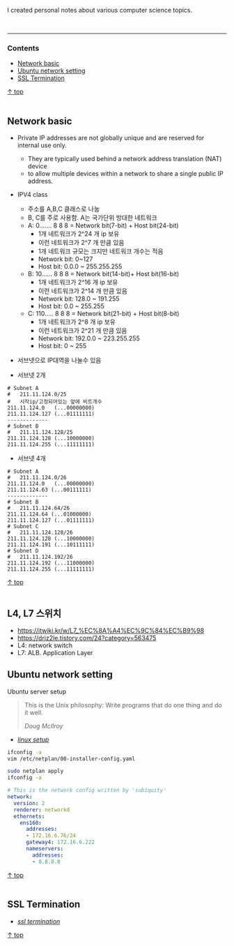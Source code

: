 I created personal notes about various computer science topics.

<br><hr>
### Contents

- [Network basic](#network-basic)
- [Ubuntu network setting](#ubuntu-network-setting)
- [SSL Termination](#ssl-termination)

[↑ top](#contents)
<br><br>

## Network basic

- Private IP addresses are not globally unique and are reserved for internal use only.
  - They are typically used behind a network address translation (NAT) device
  - to allow multiple devices within a network to share a single public IP address.

- IPV4 class
  - 주소를 A,B,C 클래스로 나눔
  - B, C를 주로 사용함. A는 국가단위 방대한 네트워크
  - A: 0....... 8 8 8 = Network bit(7-bit) + Host bit(24-bit)
    - 1개 네트워크가 2^24 개 ip 보유
    - 이런 네트워크가 2^7 개 만큼 있음
    - 1개 네트워크 규모는 크지만 네트워크 개수는 적음
    - Network bit: 0~127
    - Host bit: 0.0.0 ~ 255.255.255
  - B: 10...... 8 8 8 = Network bit(14-bit)+ Host bit(16-bit)
    - 1개 네트워크가 2^16 개 ip 보유
    - 이런 네트워크가 2^14 개 만큼 있음
    - Network bit: 128.0 ~ 191.255
    - Host bit: 0.0 ~ 255.255
  - C: 110..... 8 8 8 = Network bit(21-bit) + Host bit(8-bit)
    - 1개 네트워크가 2^8 개 ip 보유
    - 이런 네트워크가 2^21 개 만큼 있음
    - Network bit: 192.0.0 ~ 223.255.255
    - Host bit: 0 ~ 255

- 서브넷으로 IP대역을 나눌수 있음

- 서브넷 2개

```
# Subnet A
#   211.11.124.0/25
#   시작ip/고정되어있는 앞에 비트개수
211.11.124.0   (...00000000)
211.11.124.127 (...01111111)
-------------
# Subnet B
#   211.11.124.128/25
211.11.124.128 (...10000000)
211.11.124.255 (...11111111)
```

- 서브넷 4개

```
# Subnet A
#   211.11.124.0/26
211.11.124.0   (...00000000)
211.11.124.63 (...00111111)
-------------
# Subnet B
#   211.11.124.64/26
211.11.124.64 (...01000000)
211.11.124.127 (...01111111)
# Subnet C
#   211.11.124.128/26
211.11.124.128 (...10000000)
211.11.124.191 (...10111111)
# Subnet D
#   211.11.124.192/26
211.11.124.192 (...11000000)
211.11.124.255 (...11111111)
```

[↑ top](#contents)
<br><br>

## L4, L7 스위치

- https://itwiki.kr/w/L7_%EC%8A%A4%EC%9C%84%EC%B9%98
- https://driz2le.tistory.com/24?category=563475
- L4: network switch
- L7: ALB. Application Layer

## Ubuntu network setting

Ubuntu server setup

> This is the Unix philosophy: Write programs
> that do one thing and do it well.
>
> *Doug McIlroy*

- [*linux setup*]()


```sh
ifconfig -a
vim /etc/netplan/00-installer-config.yaml

sudo netplan apply
ifconfig -a
```

```yaml
# This is the network config written by 'subiquity'
network:
  version: 2
  renderer: networkd
  ethernets:
    ens160:
      addresses:
      - 172.16.6.76/24
      gateway4: 172.16.6.222
      nameservers:
        addresses:
        - 8.8.8.8
```

[↑ top](#contents)
<br><br>


## SSL Termination

- [*ssl termination*](https://www.f5.com/glossary/ssl-termination)

[↑ top](#contents)
<br><br>
